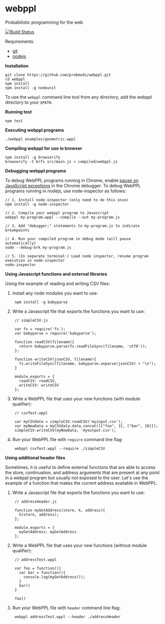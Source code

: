 webppl
======

Probabilistic programming for the web

[![Build Status](https://travis-ci.org/probmods/webppl.svg?branch=master)](https://travis-ci.org/probmods/webppl)

Requirements:

- [git](http://git-scm.com/)
- [nodejs](http://nodejs.org)

**Installation**

    git clone https://github.com/probmods/webppl.git
    cd webppl
    npm install
    npm install -g nodeunit

To use the `webppl` command line tool from any directory, add the webppl directory to your `$PATH`.

**Running test**

    npm test

**Executing webppl programs**

    ./webppl examples/geometric.wppl

**Compiling webppl for use in browser**

    npm install -g browserify
    browserify -t brfs src/main.js > compiled/webppl.js

**Debugging webppl programs**

To debug WebPPL programs running in Chrome, enable [pause on JavaScript exceptions](https://developer.chrome.com/devtools/docs/javascript-debugging#pause-on-exceptions) in the Chrome debugger. To debug WebPPL programs running in nodejs, use node-inspector as follows:

    // 1. Install node-inspector (only need to do this once)
    npm install -g node-inspector
    
    // 2. Compile your webppl program to Javascript
    webppl my-program.wppl --compile --out my-program.js
    
    // 3. Add "debugger;" statements to my-program.js to indicate breakpoints
    
    // 4. Run your compiled program in debug mode (will pause automatically)
    node --debug-brk my-program.js
    
    // 5. (In separate terminal:) Load node inspector, resume program execution in node-inspector
    node-inspector

**Using Javascript functions and external libraries**

Using the example of reading and writing CSV files:

1. Install any node modules you want to use:

        npm install -g babyparse

2. Write a Javascript file that exports the functions you want to use:
    
        // simpleCSV.js
        
        var fs = require('fs');
        var babyparse = require('babyparse');
        
        function readCSV(filename){
          return babyparse.parse(fs.readFileSync(filename, 'utf8'));
        };
        
        function writeCSV(jsonCSV, filename){
          fs.writeFileSync(filename, babyparse.unparse(jsonCSV) + "\n");
        }
        
        module.exports = {
          readCSV: readCSV,
          writeCSV: writeCSV
        };

2. Write a WebPPL file that uses your new functions (with module qualifier):

        // csvTest.wppl
        
        var myCSVdata = simpleCSV.readCSV('myinput.csv');
        var myNewData = myCSVdata.data.concat([["foo", 3], ["bar", 10]]);
        simpleCSV.writeCSV(myNewData, 'myoutput.csv');

3. Run your WebPPL file with `require` command line flag:

        webppl csvTest.wppl --require ./simpleCSV

**Using additional header files**

Sometimes, it is useful to define external functions that are able to access the store, continuation, and address arguments that are present at any point in a webppl program but usually not exposed to the user. Let's use the example of a function that makes the current address available in WebPPL:

1. Write a Javascript file that exports the functions you want to use:

        // addressHeader.js
        
        function myGetAddress(store, k, address){
          k(store, address);
        };
        
        module.exports = {
          myGetAddress: myGetAddress
        };

2. Write a WebPPL file that uses your new functions (without module qualifier):

        // addressTest.wppl

        var foo = function(){
          var bar = function(){
            console.log(myGetAddress());
          }
          bar()
        }
        
        foo()

3. Run your WebPPL file with `header` command line flag:

        webppl addressTest.wppl --header ./addressHeader
